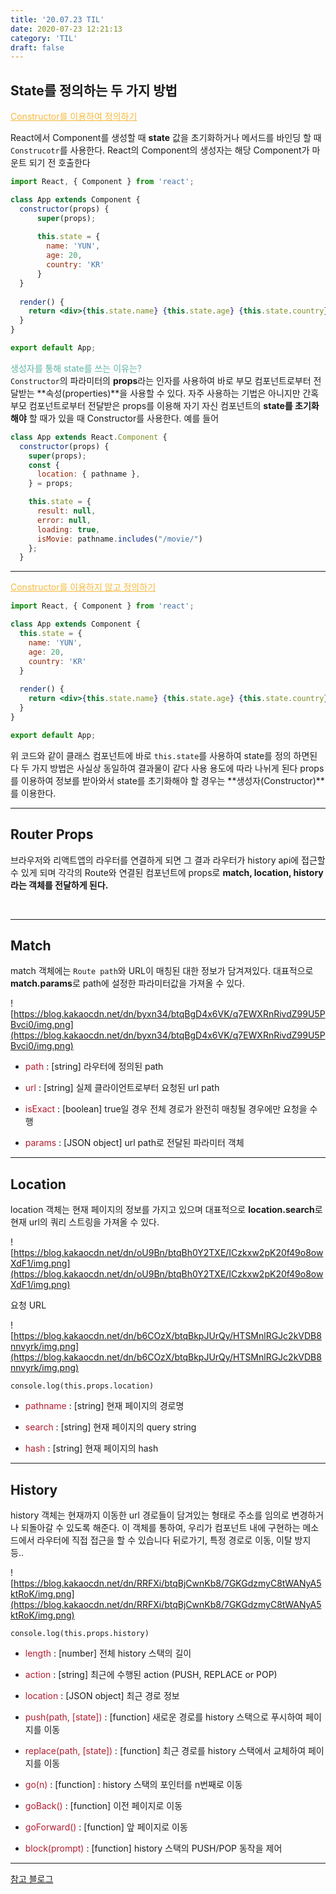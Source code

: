 ```yaml
---
title: '20.07.23 TIL'
date: 2020-07-23 12:21:13
category: 'TIL'
draft: false
---
```


## State를 정의하는 두 가지 방법

<span style="color: #f6b93b"><u>Constructor를 이용하여 정의하기</u></span>

React에서 Component를 생성할 때 **state** 값을 초기화하거나 메서드를 바인딩 할 때 `Construcotr`를 사용한다. React의 Component의 생성자는 해당 Component가 마운트 되기 전 호출한다

```jsx
import React, { Component } from 'react';

class App extends Component {
  constructor(props) {
      super(props);
      
      this.state = {
        name: 'YUN',
        age: 20,
        country: 'KR'
      }
  }
  
  render() {
    return <div>{this.state.name} {this.state.age} {this.state.country}</div>;
  }
}

export default App;
```

<span style="color: #60b4a6">생성자를 통해 state를 쓰는 이유는?</span><br>
`Constructor`의 파라미터의 **props**라는 인자를 사용하여 바로 부모 컴포넌트로부터 전달받는 **속성(properties)**을 사용할 수 있다. 자주 사용하는 기법은 아니지만 간혹 부모 컴포넌트로부터 전달받은 props를 이용해 자기 자신 컴포넌트의 **state를 초기화해야** 할 때가 있을 때 Constructor를 사용한다. 예를 들어

```jsx
class App extends React.Component {
  constructor(props) {
    super(props);
    const {
      location: { pathname },
    } = props;

    this.state = {
      result: null,
      error: null,
      loading: true,
      isMovie: pathname.includes("/movie/")
    };
  }
```

***

<span style="color: #f6b93b"><u>Constructor를 이용하지 않고 정의하기</u></span>

```jsx
import React, { Component } from 'react';

class App extends Component {
  this.state = {
    name: 'YUN',
    age: 20,
    country: 'KR'
  }
  
  render() {
    return <div>{this.state.name} {this.state.age} {this.state.country}</div>;
  }
}

export default App;
```

위 코드와 같이 클래스 컴포넌트에 바로 `this.state`를 사용하여 state를 정의 하면된다 두 가지 방법은 사실상 동일하여 결과물이 같다 사용 용도에 따라 나뉘게 된다 props를 이용하여 정보를 받아와서 state를 초기화해야 할 경우는 **생성자(Constructor)**를 이용한다.

***

## Router Props

브라우저와 리액트앱의 라우터를 연결하게 되면 그 결과 라우터가 history api에 접근할 수 있게 되며 각각의 Route와 연결된 컴포넌트에 props로 **match, location, history라는 객체를 전달하게 된다.**

<br>

***

## Match

match 객체에는 `Route path`와 URL이 매칭된 대한 정보가 담겨져있다. 대표적으로 **match.params**로 path에 설정한 파라미터값을 가져올 수 있다.

![https://blog.kakaocdn.net/dn/byxn34/btqBgD4x6VK/q7EWXRnRivdZ99U5PBvci0/img.png](https://blog.kakaocdn.net/dn/byxn34/btqBgD4x6VK/q7EWXRnRivdZ99U5PBvci0/img.png)

- <span style="color: #b11e31">path</span> : [string] 라우터에 정의된 path

- <span style="color: #b11e31">url</span> : [string] 실제 클라이언트로부터 요청된 url path

- <span style="color: #b11e31">isExact</span> : [boolean] true일 경우 전체 경로가 완전히 매칭될 경우에만 요청을 수행

- <span style="color: #b11e31">params</span> : [JSON object] url path로 전달된 파라미터 객체

***

## Location

location 객체는 현재 페이지의 정보를 가지고 있으며 대표적으로 **location.search**로 현재 url의 쿼리 스트링을 가져올 수 있다.

![https://blog.kakaocdn.net/dn/oU9Bn/btqBh0Y2TXE/ICzkxw2pK20f49o8owXdF1/img.png](https://blog.kakaocdn.net/dn/oU9Bn/btqBh0Y2TXE/ICzkxw2pK20f49o8owXdF1/img.png)

요청 URL

![https://blog.kakaocdn.net/dn/b6COzX/btqBkpJUrQy/HTSMnlRGJc2kVDB8nnvyrk/img.png](https://blog.kakaocdn.net/dn/b6COzX/btqBkpJUrQy/HTSMnlRGJc2kVDB8nnvyrk/img.png)

`console.log(this.props.location)`

- <span style="color: #b11e31">pathname</span> : [string] 현재 페이지의 경로명

- <span style="color: #b11e31">search</span> : [string] 현재 페이지의 query string

- <span style="color: #b11e31">hash</span> : [string] 현재 페이지의 hash


***

## History

history 객체는 현재까지 이동한 url 경로들이 담겨있는 형태로 주소를 임의로 변경하거나 되돌아갈 수 있도록 해준다. 이 객체를 통하여, 우리가 컴포넌트 내에 구현하는 메소드에서 라우터에 직접 접근을 할 수 있습니다 뒤로가기, 특정 경로로 이동, 이탈 방지 등..

![https://blog.kakaocdn.net/dn/RRFXi/btqBjCwnKb8/7GKGdzmyC8tWANyA5ktRoK/img.png](https://blog.kakaocdn.net/dn/RRFXi/btqBjCwnKb8/7GKGdzmyC8tWANyA5ktRoK/img.png)

`console.log(this.props.history)`

- <span style="color: #b11e31">length</span> : [number] 전체 history 스택의 길이

- <span style="color: #b11e31">action</span> : [string] 최근에 수행된 action (PUSH, REPLACE or POP)

- <span style="color: #b11e31">location</span> : [JSON object] 최근 경로 정보

- <span style="color: #b11e31">push(path, [state])</span> : [function] 새로운 경로를 history 스택으로 푸시하여 페이지를 이동

- <span style="color: #b11e31">replace(path, [state])</span> : [function] 최근 경로를 history 스택에서 교체하여 페이지를 이동

- <span style="color: #b11e31">go(n)</span> : [function] : history 스택의 포인터를 n번째로 이동

- <span style="color: #b11e31">goBack()</span> : [function] 이전 페이지로 이동

- <span style="color: #b11e31">goForward()</span> : [function] 앞 페이지로 이동

- <span style="color: #b11e31">block(prompt)</span> : [function] history 스택의 PUSH/POP 동작을 제어

***

[참고 블로그](https://gongbu-ing.tistory.com/45)